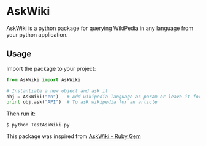 AskWiki
=======
AskWiki is a python package for querying WikiPedia in any language from your python application.

## Usage

Import the package to your project:

```python
from AskWiki import AskWiki

# Instantiate a new object and ask it
obj = AskWiki("en")   # Add wikipedia language as param or leave it for english
print obj.ask("API")  # To ask wikipedia for an article
```

Then run it:
```
$ python TestAskWiki.py
```

This package was inspired from [AskWiki - Ruby Gem](https://github.com/blazeeboy/askwiki)
